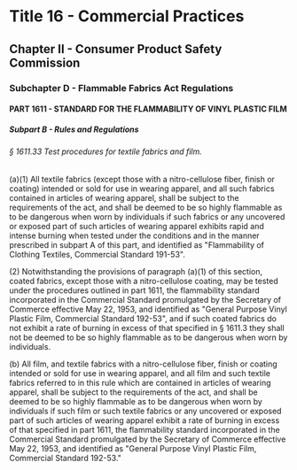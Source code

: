 
# Title 16 - Commercial Practices
## Chapter II - Consumer Product Safety Commission
### Subchapter D - Flammable Fabrics Act Regulations
#### PART 1611 - STANDARD FOR THE FLAMMABILITY OF VINYL PLASTIC FILM
##### Subpart B - Rules and Regulations
###### § 1611.33 Test procedures for textile fabrics and film.

(a)(1) All textile fabrics (except those with a nitro-cellulose fiber, finish or coating) intended or sold for use in wearing apparel, and all such fabrics contained in articles of wearing apparel, shall be subject to the requirements of the act, and shall be deemed to be so highly flammable as to be dangerous when worn by individuals if such fabrics or any uncovered or exposed part of such articles of wearing apparel exhibits rapid and intense burning when tested under the conditions and in the manner prescribed in subpart A of this part, and identified as "Flammability of Clothing Textiles, Commercial Standard 191-53".

(2) Notwithstanding the provisions of paragraph (a)(1) of this section, coated fabrics, except those with a nitro-cellulose coating, may be tested under the procedures outlined in part 1611, the flammability standard incorporated in the Commercial Standard promulgated by the Secretary of Commerce effective May 22, 1953, and identified as "General Purpose Vinyl Plastic Film, Commercial Standard 192-53", and if such coated fabrics do not exhibit a rate of burning in excess of that specified in § 1611.3 they shall not be deemed to be so highly flammable as to be dangerous when worn by individuals.

(b) All film, and textile fabrics with a nitro-cellulose fiber, finish or coating intended or sold for use in wearing apparel, and all film and such textile fabrics referred to in this rule which are contained in articles of wearing apparel, shall be subject to the requirements of the act, and shall be deemed to be so highly flammable as to be dangerous when worn by individuals if such film or such textile fabrics or any uncovered or exposed part of such articles of wearing apparel exhibit a rate of burning in excess of that specified in part 1611, the flammability standard incorporated in the Commercial Standard promulgated by the Secretary of Commerce effective May 22, 1953, and identified as "General Purpose Vinyl Plastic Film, Commercial Standard 192-53."
